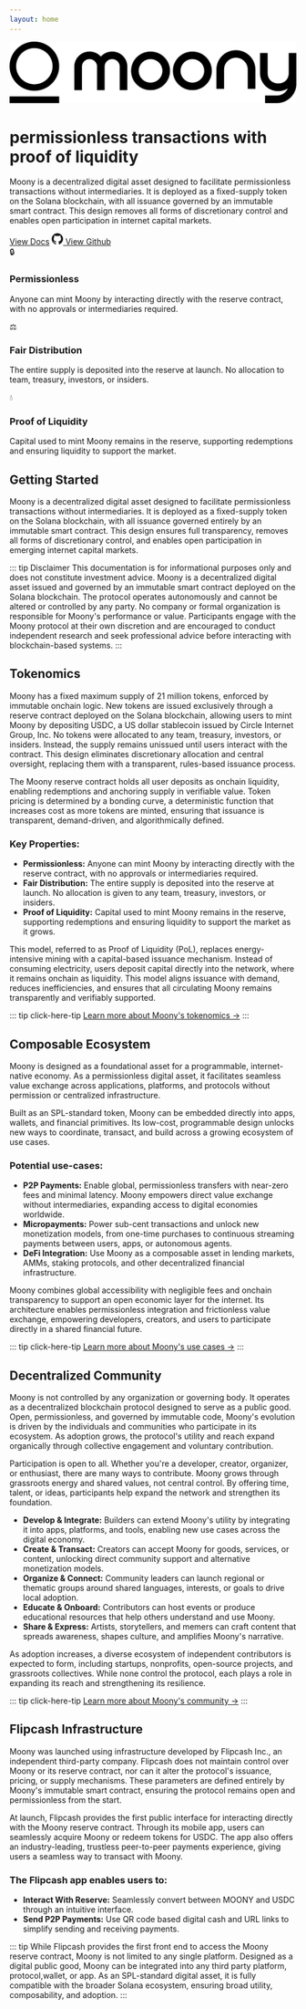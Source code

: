 ```yaml
---
layout: home
---
```


<div class="hero-section">
  <div class="hero-content">
    <div class="hero-logo">
      <img src="/logo-light.svg" alt="Moony Logo" class="hero-image">
    </div>
                            <h1 class="hero-title">permissionless transactions with proof of liquidity</h1>
        <p class="hero-description">
          Moony is a decentralized digital asset designed to facilitate permissionless transactions without intermediaries. It is deployed as a fixed-supply token on the Solana blockchain, with all issuance governed by an immutable smart contract. This design removes all forms of discretionary control and enables open participation in internet capital markets.
        </p>
        <div class="hero-actions">
          <a href="/docs" class="hero-button primary">View Docs</a>
          <a href="https://github.com/moonycoin" class="hero-button secondary">
            <svg class="github-icon" viewBox="0 0 24 24" fill="currentColor" width="20" height="20">
              <path d="M12 0c-6.626 0-12 5.373-12 12 0 5.302 3.438 9.8 8.207 11.387.599.111.793-.261.793-.577v-2.234c-3.338.726-4.033-1.416-4.033-1.416-.546-1.387-1.333-1.756-1.333-1.756-1.089-.745.083-.729.083-.729 1.205.084 1.839 1.237 1.839 1.237 1.07 1.834 2.807 1.304 3.492.997.107-.775.418-1.305.762-1.604-2.665-.305-5.467-1.334-5.467-5.931 0-1.311.469-2.381 1.236-3.221-.124-.303-.535-1.524.117-3.176 0 0 1.008-.322 3.301 1.23.957-.266 1.983-.399 3.003-.404 1.02.005 2.047.138 3.006.404 2.291-1.552 3.297-1.23 3.297-1.23.653 1.653.242 2.874.118 3.176.77.84 1.235 1.911 1.235 3.221 0 4.609-2.807 5.624-5.479 5.921.43.372.823 1.102.823 2.222v3.293c0 .319.192.694.801.576 4.765-1.589 8.199-6.086 8.199-11.386 0-6.627-5.373-12-12-12z"/>
            </svg>
            View Github
          </a>
        </div>
  </div>
</div>

<div class="features-grid">
  <div class="feature-card">
    <div class="feature-icon">🔒</div>
    <h3>Permissionless</h3>
    <p>Anyone can mint Moony by interacting directly with the reserve contract, with no approvals or intermediaries required.</p>
  </div>
  
  <div class="feature-card">
    <div class="feature-icon">⚖️</div>
    <h3>Fair Distribution</h3>
    <p>The entire supply is deposited into the reserve at launch. No allocation to team, treasury, investors, or insiders.</p>
  </div>
  
  <div class="feature-card">
    <div class="feature-icon">💧</div>
    <h3>Proof of Liquidity</h3>
    <p>Capital used to mint Moony remains in the reserve, supporting redemptions and ensuring liquidity to support the market.</p>
  </div>
</div>

<div class="content-section">
  <h2>Getting Started</h2>
  
  <p>Moony is a decentralized digital asset designed to facilitate permissionless transactions without intermediaries. It is deployed as a fixed-supply token on the Solana blockchain, with all issuance governed entirely by an immutable smart contract. This design ensures full transparency, removes all forms of discretionary control, and enables open participation in emerging internet capital markets.</p>

  ::: tip Disclaimer
  This documentation is for informational purposes only and does not constitute investment advice. Moony is a decentralized digital asset issued and governed by an immutable smart contract deployed on the Solana blockchain. The protocol operates autonomously and cannot be altered or controlled by any party. No company or formal organization is responsible for Moony's performance or value. Participants engage with the Moony protocol at their own discretion and are encouraged to conduct independent research and seek professional advice before interacting with blockchain-based systems.
  :::

  <h2>Tokenomics</h2>

  <p>Moony has a fixed maximum supply of 21 million tokens, enforced by immutable onchain logic. New tokens are issued exclusively through a reserve contract deployed on the Solana blockchain, allowing users to mint Moony by depositing USDC, a US dollar stablecoin issued by Circle Internet Group, Inc. No tokens were allocated to any team, treasury, investors, or insiders. Instead, the supply remains unissued until users interact with the contract. This design eliminates discretionary allocation and central oversight, replacing them with a transparent, rules-based issuance process.</p>

  <p>The Moony reserve contract holds all user deposits as onchain liquidity, enabling redemptions and anchoring supply in verifiable value. Token pricing is determined by a bonding curve, a deterministic function that increases cost as more tokens are minted, ensuring that issuance is transparent, demand-driven, and algorithmically defined.</p>

  <h3>Key Properties:</h3>

  - **Permissionless:** Anyone can mint Moony by interacting directly with the reserve contract, with no approvals or intermediaries required.
  - **Fair Distribution:** The entire supply is deposited into the reserve at launch. No allocation is given to any team, treasury, investors, or insiders.
  - **Proof of Liquidity:** Capital used to mint Moony remains in the reserve, supporting redemptions and ensuring liquidity to support the market as it grows.

  <p>This model, referred to as Proof of Liquidity (PoL), replaces energy-intensive mining with a capital-based issuance mechanism. Instead of consuming electricity, users deposit capital directly into the network, where it remains onchain as liquidity. This model aligns issuance with demand, reduces inefficiencies, and ensures that all circulating Moony remains transparently and verifiably supported.</p>

  ::: tip click-here-tip
  [Learn more about Moony's tokenomics →](/tokenomics/reserve-contract)
  :::

  <h2>Composable Ecosystem</h2>

  <p>Moony is designed as a foundational asset for a programmable, internet-native economy. As a permissionless digital asset, it facilitates seamless value exchange across applications, platforms, and protocols without permission or centralized infrastructure.</p>

  <p>Built as an SPL-standard token, Moony can be embedded directly into apps, wallets, and financial primitives. Its low-cost, programmable design unlocks new ways to coordinate, transact, and build across a growing ecosystem of use cases.</p>

  <h3>Potential use-cases:</h3>

  - **P2P Payments:** Enable global, permissionless transfers with near-zero fees and minimal latency. Moony empowers direct value exchange without intermediaries, expanding access to digital economies worldwide.
  - **Micropayments:** Power sub-cent transactions and unlock new monetization models, from one-time purchases to continuous streaming payments between users, apps, or autonomous agents.
  - **DeFi Integration:** Use Moony as a composable asset in lending markets, AMMs, staking protocols, and other decentralized financial infrastructure.

  <p>Moony combines global accessibility with negligible fees and onchain transparency to support an open economic layer for the internet. Its architecture enables permissionless integration and frictionless value exchange, empowering developers, creators, and users to participate directly in a shared financial future.</p>

  ::: tip click-here-tip
  [Learn more about Moony's use cases →](/use-cases/ecosystem)
  :::

  <h2>Decentralized Community</h2>

  <p>Moony is not controlled by any organization or governing body. It operates as a decentralized blockchain protocol designed to serve as a public good. Open, permissionless, and governed by immutable code, Moony's evolution is driven by the individuals and communities who participate in its ecosystem. As adoption grows, the protocol's utility and reach expand organically through collective engagement and voluntary contribution.</p>

  <p>Participation is open to all. Whether you're a developer, creator, organizer, or enthusiast, there are many ways to contribute. Moony grows through grassroots energy and shared values, not central control. By offering time, talent, or ideas, participants help expand the network and strengthen its foundation.</p>

  - **Develop & Integrate:** Builders can extend Moony's utility by integrating it into apps, platforms, and tools, enabling new use cases across the digital economy.
  - **Create & Transact:** Creators can accept Moony for goods, services, or content, unlocking direct community support and alternative monetization models.
  - **Organize & Connect:** Community leaders can launch regional or thematic groups around shared languages, interests, or goals to drive local adoption.
  - **Educate & Onboard:** Contributors can host events or produce educational resources that help others understand and use Moony.
  - **Share & Express:** Artists, storytellers, and memers can craft content that spreads awareness, shapes culture, and amplifies Moony's narrative.

  <p>As adoption increases, a diverse ecosystem of independent contributors is expected to form, including startups, nonprofits, open-source projects, and grassroots collectives. While none control the protocol, each plays a role in expanding its reach and strengthening its resilience.</p>

  ::: tip click-here-tip
  [Learn more about Moony's community →](/resources/community)
  :::

  <h2>Flipcash Infrastructure</h2>

  <p>Moony was launched using infrastructure developed by Flipcash Inc., an independent third-party company. Flipcash does not maintain control over Moony or its reserve contract, nor can it alter the protocol's issuance, pricing, or supply mechanisms. These parameters are defined entirely by Moony's immutable smart contract, ensuring the protocol remains open and permissionless from the start.</p>

  <p>At launch, Flipcash provides the first public interface for interacting directly with the Moony reserve contract. Through its mobile app, users can seamlessly acquire Moony or redeem tokens for USDC. The app also offers an industry-leading, trustless peer-to-peer payments experience, giving users a seamless way to transact with Moony.</p>

  <h3>The Flipcash app enables users to:</h3>

  - **Interact With Reserve:** Seamlessly convert between MOONY and USDC through an intuitive interface.
  - **Send P2P Payments:** Use QR code based digital cash and URL links to simplify sending and receiving payments.

  ::: tip
  While Flipcash provides the first front end to access the Moony reserve contract, Moony is not limited to any single platform. Designed as a digital public good, Moony can be integrated into any third party platform, protocol,wallet, or app. As an SPL-standard digital asset, it is fully compatible with the broader Solana ecosystem, ensuring broad utility, composability, and adoption.
  :::
</div>
